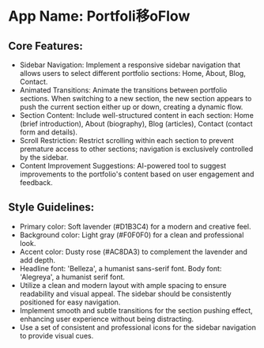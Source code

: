 # **App Name**: Portfoli移oFlow

## Core Features:

- Sidebar Navigation: Implement a responsive sidebar navigation that allows users to select different portfolio sections: Home, About, Blog, Contact.
- Animated Transitions: Animate the transitions between portfolio sections. When switching to a new section, the new section appears to push the current section either up or down, creating a dynamic flow.
- Section Content: Include well-structured content in each section: Home (brief introduction), About (biography), Blog (articles), Contact (contact form and details).
- Scroll Restriction: Restrict scrolling within each section to prevent premature access to other sections; navigation is exclusively controlled by the sidebar.
- Content Improvement Suggestions: AI-powered tool to suggest improvements to the portfolio's content based on user engagement and feedback.

## Style Guidelines:

- Primary color: Soft lavender (#D1B3C4) for a modern and creative feel.
- Background color: Light gray (#F0F0F0) for a clean and professional look.
- Accent color: Dusty rose (#AC8DA3) to complement the lavender and add depth.
- Headline font: 'Belleza', a humanist sans-serif font. Body font: 'Alegreya', a humanist serif font.
- Utilize a clean and modern layout with ample spacing to ensure readability and visual appeal. The sidebar should be consistently positioned for easy navigation.
- Implement smooth and subtle transitions for the section pushing effect, enhancing user experience without being distracting.
- Use a set of consistent and professional icons for the sidebar navigation to provide visual cues.